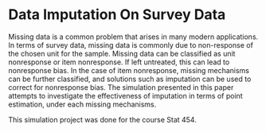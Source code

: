 # Data Imputation On Survey Data

Missing data is a common problem that arises in many modern applications. In terms of survey
data, missing data is commonly due to non-response of the chosen unit for the sample. Missing
data can be classified as unit nonresponse or item nonresponse. If left untreated, this can lead to
nonresponse bias. In the case of item nonresponse, missing mechanisms can be further classified,
and solutions such as imputation can be used to correct for nonresponse bias. The simulation
presented in this paper attempts to investigate the effectiveness of imputation in terms of point
estimation, under each missing mechanisms.

This simulation project was done for the course Stat 454.
